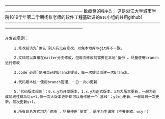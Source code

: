   ——————————————————————————————————————————————————————
  致疲惫的`程序员`：
    这是浙江大学城市学院1819学年第二学期杨枨老师的软件工程基础课的`G16`小组的共用github!
  ——————————————————————————————————————————————————————
  
  
  
  
   `开发者`规则：
      
        1.修改前请先`确认`别人有无在修改，以免本地库与git库不一致。
      
        2.文档可以直接在master分支修改，但每次修改前需要在本地`备份`。尽量使用branch进行修改
      
        3.code`必须`使用自己的branch提交，每一次提交创建一次branch。
      
        4.代码版本统一使用branch管理，一日一次小更新
      
        5.`代码版本规则`：0.x.y为开发版本，1.x.y为正式版本。x为大版本更新，一般为达成阶段性成功后x+1,每一次大版本更新都可以看作是一个`基线`；y为小更新，一般每日一次更新，每次更新y+1。
      
        6.所有命名方式均为`驼峰`，尽量使用`英文`，语序为主谓宾（不要倒叙，wsy！）
